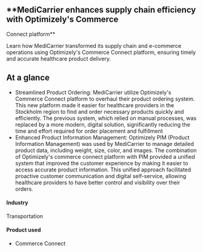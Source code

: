 ## \*\*MediCarrier enhances supply chain efficiency with Optimizely's Commerce

Connect platform\*\*

Learn how MediCarrier transformed its supply chain and e-commerce operations
using Optimizely's Commerce Connect platform, ensuring timely and accurate
healthcare product delivery.

## At a glance

- Streamlined Product Ordering: MediCarrier utilize Optimizely's Commerce Connect platform to overhaul their product ordering system. This new platform made it easier for healthcare providers in the Stockholm region to find and order necessary products quickly and efficiently. The previous system, which relied on manual processes, was replaced by a more modern, digital solution, significantly reducing the time and effort required for order placement and fulfillment
- Enhanced Product Information Management: Optimizely PIM (Product Information Management) was used by MediCarrier to manage detailed product data, including weight, size, color, and images. The combination of Optimizely's commerce connect platform with PIM provided a unified system that improved the customer experience by making it easier to access accurate product information. This unified approach facilitated proactive customer communication and digital self-service, allowing healthcare providers to have better control and visibility over their orders.

#### Industry

Transportation

#### Product used

- Commerce Connect
